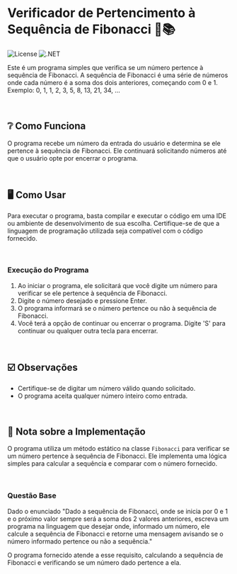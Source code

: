 # Verificador de Pertencimento à Sequência de Fibonacci :triangular_ruler::books:

![License](https://badgen.net/badge/License/MIT/purple?icon=)
![.NET](https://badgen.net/badge/.NET/v8.0/blue?icon=)

Este é um programa simples que verifica se um número pertence à sequência de Fibonacci. A sequência de Fibonacci é uma série de números onde cada número é a soma dos dois anteriores, começando com 0 e 1. Exemplo: 0, 1, 1, 2, 3, 5, 8, 13, 21, 34, ...

<br>

## :grey_question: Como Funciona 

O programa recebe um número da entrada do usuário e determina se ele pertence à sequência de Fibonacci. Ele continuará solicitando números até que o usuário opte por encerrar o programa.

<br>

## :desktop_computer: Como Usar 

Para executar o programa, basta compilar e executar o código em uma IDE ou ambiente de desenvolvimento de sua escolha. Certifique-se de que a linguagem de programação utilizada seja compatível com o código fornecido.

<br>

### Execução do Programa

1. Ao iniciar o programa, ele solicitará que você digite um número para verificar se ele pertence à sequência de Fibonacci.
2. Digite o número desejado e pressione Enter.
3. O programa informará se o número pertence ou não à sequência de Fibonacci.
4. Você terá a opção de continuar ou encerrar o programa. Digite 'S' para continuar ou qualquer outra tecla para encerrar.

<br>

## :ballot_box_with_check: Observações

- Certifique-se de digitar um número válido quando solicitado.
- O programa aceita qualquer número inteiro como entrada.

<br>

## :pencil: Nota sobre a Implementação

O programa utiliza um método estático na classe `Fibonacci` para verificar se um número pertence à sequência de Fibonacci. Ele implementa uma lógica simples para calcular a sequência e comparar com o número fornecido.

<br>

### Questão Base

Dado o enunciado "Dado a sequência de Fibonacci, onde se inicia por 0 e 1 e o próximo valor sempre será a soma dos 2 valores anteriores, escreva um programa na linguagem que desejar onde, informado um número, ele calcule a sequência de Fibonacci e retorne uma mensagem avisando se o número informado pertence ou não a sequência."

O programa fornecido atende a esse requisito, calculando a sequência de Fibonacci e verificando se um número dado pertence a ela.
